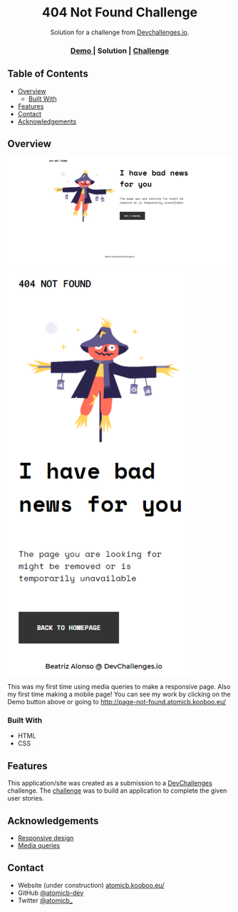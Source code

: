 <!-- Please update value in the {}  -->

<h1 align="center">404 Not Found Challenge</h1>

<div align="center">
   Solution for a challenge from  <a href="http://devchallenges.io" target="_blank">Devchallenges.io</a>.
</div>

<div align="center">
  <h3>
    <a href="http://page-not-found.atomicb.kooboo.eu/">
      Demo
    </a>
    <span> | </span>
      Solution
    <span> | </span>
    <a href="https://devchallenges.io/challenges/wBunSb7FPrIepJZAg0sY">
      Challenge
    </a>
  </h3>
</div>

<!-- TABLE OF CONTENTS -->

## Table of Contents

- [Overview](#overview)
  - [Built With](#built-with)
- [Features](#features)
- [Contact](#contact)
- [Acknowledgements](#acknowledgements)

<!-- OVERVIEW -->

## Overview

![screenshot](https://raw.githubusercontent.com/atomicb-dev/404-not-found/main/404-not-found-desk.png)
![screenshot](https://raw.githubusercontent.com/atomicb-dev/404-not-found/main/404-not-found-mobile.png)

This was my first time using media queries to make a responsive page. Also my first time making a mobile page!
You can see my work by clicking on the Demo button above or going to http://page-not-found.atomicb.kooboo.eu/

### Built With

<!-- This section should list any major frameworks that you built your project using. Here are a few examples.-->

- HTML
- CSS

## Features

<!-- List the features of your application or follow the template. Don't share the figma file here :) -->

This application/site was created as a submission to a [DevChallenges](https://devchallenges.io/challenges) challenge. The [challenge](https://devchallenges.io/challenges/wBunSb7FPrIepJZAg0sY) was to build an application to complete the given user stories.


## Acknowledgements

<!-- This section should list any articles or add-ons/plugins that helps you to complete the project. This is optional but it will help you in the future. For exmpale -->

- [Responsive design](https://developer.mozilla.org/en-US/docs/Learn/CSS/CSS_layout/Responsive_Design)
- [Media queries](https://developer.mozilla.org/en-US/docs/Web/CSS/Media_Queries)

## Contact

- Website (under construction) [atomicb.kooboo.eu/](http://www.atomicb.kooboo.eu/)
- GitHub [@atomicb-dev](https://github.com/atomicb-dev)
- Twitter [@atomicb_](https://twitter.com/atomicb_)

